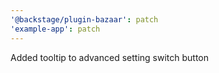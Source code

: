 ```yaml
---
'@backstage/plugin-bazaar': patch
'example-app': patch
---
```


Added tooltip to advanced setting switch button

